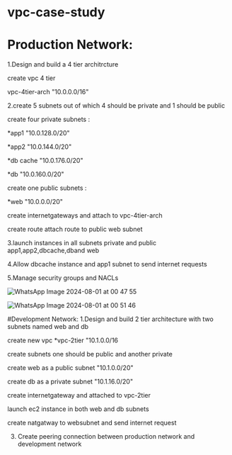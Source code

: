 # vpc-case-study
# Production Network:

1.Design and build a 4 tier architrcture

create vpc 4 tier

vpc-4tier-arch "10.0.0.0/16"

2.create 5 subnets out of  which 4 should be private and 1 should be public

create four private  subnets :

*app1 "10.0.128.0/20"

*app2 "10.0.144.0/20"

*db cache "10.0.176.0/20"

*db "10.0.160.0/20"

create one public subnets :

*web "10.0.0.0/20"

create internetgateways and attach to vpc-4tier-arch

create route attach route to public web subnet

3.launch instances in all subnets private and public app1,app2,dbcache,dband web

4.Allow dbcache instance and app1 subnet to send internet requests

5.Manage security groups and NACLs

![WhatsApp Image 2024-08-01 at 00 47 55](https://github.com/user-attachments/assets/61243df8-ea69-498a-a415-0c787cbadf7b)

![WhatsApp Image 2024-08-01 at 00 51 46](https://github.com/user-attachments/assets/8f30f24f-cbc7-429e-b643-8f5201a49864)

#Development Network:
1.Design and build 2 tier architecture with two subnets named web and db

 create new vpc
 *vpc-2tier "10.1.0.0/16

 create subnets one should be public and another private

create web as a public subnet "10.1.0.0/20"

create db as a private subnet "10.1.16.0/20"

create internetgateway and attached to vpc-2tier

launch ec2 instance in both web and db subnets

create natgatway to websubnet and send internet request

3. Create peering connection between production network and development network










